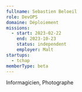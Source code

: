 ```yaml
---
fullname: Sebastien Beloeil
role: DevOPS
domaine: Déploiement
missions:
  - start: 2023-02-22
    end: 2023-10-23
    status: independent
    employer: Malt
startups:
  - tchap
memberType: beta
---
```


Informagicien, Photographe
